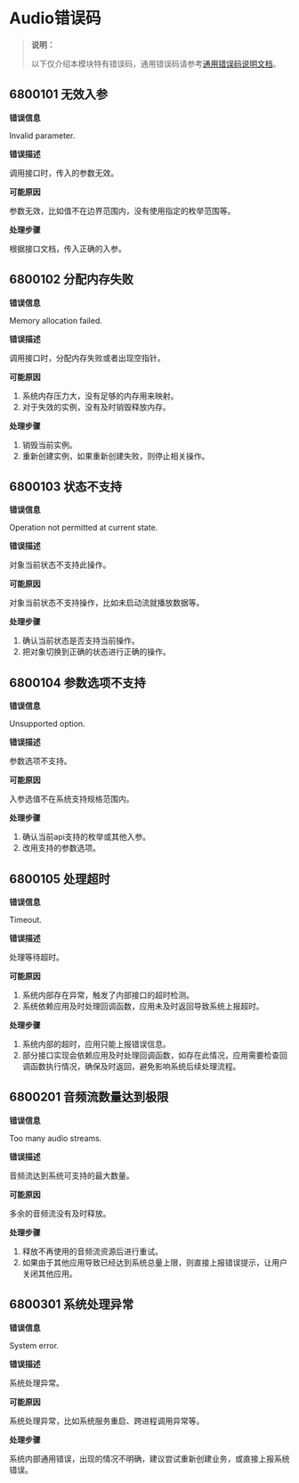 # Audio错误码

> **说明：**
>
> 以下仅介绍本模块特有错误码，通用错误码请参考[通用错误码说明文档](../errorcode-universal.md)。

## 6800101 无效入参

**错误信息**

Invalid parameter.

**错误描述**

调用接口时，传入的参数无效。

**可能原因**

参数无效，比如值不在边界范围内，没有使用指定的枚举范围等。

**处理步骤**

根据接口文档，传入正确的入参。

## 6800102 分配内存失败

**错误信息**

Memory allocation failed.

**错误描述**

调用接口时，分配内存失败或者出现空指针。

**可能原因**

1. 系统内存压力大，没有足够的内存用来映射。
2. 对于失效的实例，没有及时销毁释放内存。

**处理步骤**

1. 销毁当前实例。
2. 重新创建实例，如果重新创建失败，则停止相关操作。

## 6800103 状态不支持

**错误信息**

Operation not permitted at current state.

**错误描述**

对象当前状态不支持此操作。

**可能原因**

对象当前状态不支持操作，比如未启动流就播放数据等。

**处理步骤**

1. 确认当前状态是否支持当前操作。
2. 把对象切换到正确的状态进行正确的操作。

<!--Del-->
## 6800104 参数选项不支持

**错误信息**

Unsupported option.

**错误描述**

参数选项不支持。

**可能原因**

入参选值不在系统支持规格范围内。

**处理步骤**

1. 确认当前api支持的枚举或其他入参。
2. 改用支持的参数选项。
<!--DelEnd-->

## 6800105 处理超时

**错误信息**

Timeout.

**错误描述**

处理等待超时。

**可能原因**

1. 系统内部存在异常，触发了内部接口的超时检测。
2. 系统依赖应用及时处理回调函数，应用未及时返回导致系统上报超时。

**处理步骤**

1. 系统内部的超时，应用只能上报错误信息。
2. 部分接口实现会依赖应用及时处理回调函数，如存在此情况，应用需要检查回调函数执行情况，确保及时返回，避免影响系统后续处理流程。

## 6800201 音频流数量达到极限

**错误信息**

Too many audio streams.

**错误描述**

音频流达到系统可支持的最大数量。

**可能原因**

多余的音频流没有及时释放。

**处理步骤**

1. 释放不再使用的音频流资源后进行重试。
2. 如果由于其他应用导致已经达到系统总量上限，则直接上报错误提示，让用户关闭其他应用。

## 6800301 系统处理异常

**错误信息**

System error.

**错误描述**

系统处理异常。

**可能原因**

系统处理异常，比如系统服务重启、跨进程调用异常等。

**处理步骤**

系统内部通用错误，出现的情况不明确，建议尝试重新创建业务，或直接上报系统错误。

